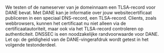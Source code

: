 We testen of de nameserver van je domeinnaam een TLSA-record voor DANE bevat. Met DANE kan je informatie over jouw websitecertificaat publiceren in een speciaal DNS-record, een TLSA-record. Clients, zoals webbrowsers, kunnen het certificaat nu niet alleen via de  certificaatautoriteit, maar ook via het TLSA-record controleren op authenticiteit. DNSSEC is een noodzakelijke randvoorwaarde voor DANE. Let op: de geldigheid van de DANE-vingerafdruk wordt getest in het volgende testonderdeel. 
